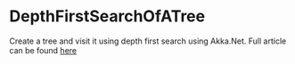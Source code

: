 # DepthFirstSearchOfATree
Create a tree and visit it using depth first search using Akka.Net. Full article can be found [here](https://pradipkhakurel.wordpress.com/2016/09/21/example-with-akka-net-create-a-tree-and-visit-it-using-depth-first-search)
